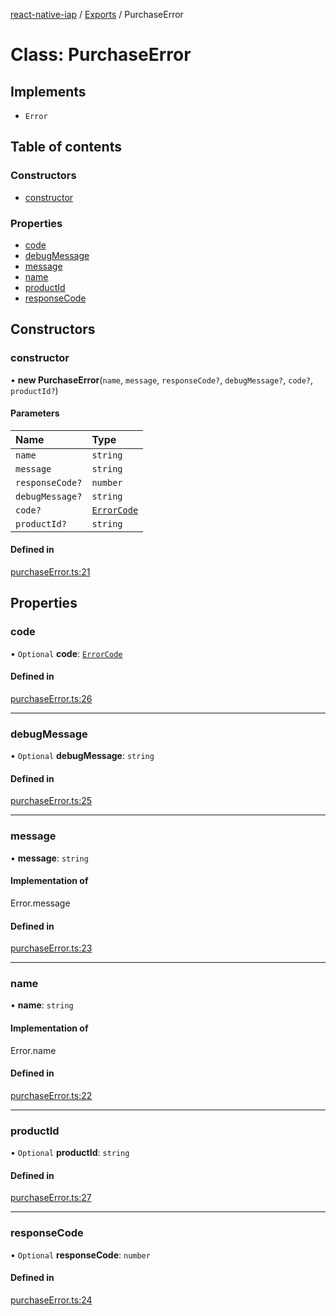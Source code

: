 [react-native-iap](../README.md) / [Exports](../modules.md) / PurchaseError

# Class: PurchaseError

## Implements

- `Error`

## Table of contents

### Constructors

- [constructor](PurchaseError.md#constructor)

### Properties

- [code](PurchaseError.md#code)
- [debugMessage](PurchaseError.md#debugmessage)
- [message](PurchaseError.md#message)
- [name](PurchaseError.md#name)
- [productId](PurchaseError.md#productid)
- [responseCode](PurchaseError.md#responsecode)

## Constructors

### constructor

• **new PurchaseError**(`name`, `message`, `responseCode?`, `debugMessage?`, `code?`, `productId?`)

#### Parameters

| Name | Type |
| :------ | :------ |
| `name` | `string` |
| `message` | `string` |
| `responseCode?` | `number` |
| `debugMessage?` | `string` |
| `code?` | [`ErrorCode`](../enums/ErrorCode.md) |
| `productId?` | `string` |

#### Defined in

[purchaseError.ts:21](https://github.com/dooboolab/react-native-iap/blob/d06ab43/src/purchaseError.ts#L21)

## Properties

### code

• `Optional` **code**: [`ErrorCode`](../enums/ErrorCode.md)

#### Defined in

[purchaseError.ts:26](https://github.com/dooboolab/react-native-iap/blob/d06ab43/src/purchaseError.ts#L26)

___

### debugMessage

• `Optional` **debugMessage**: `string`

#### Defined in

[purchaseError.ts:25](https://github.com/dooboolab/react-native-iap/blob/d06ab43/src/purchaseError.ts#L25)

___

### message

• **message**: `string`

#### Implementation of

Error.message

#### Defined in

[purchaseError.ts:23](https://github.com/dooboolab/react-native-iap/blob/d06ab43/src/purchaseError.ts#L23)

___

### name

• **name**: `string`

#### Implementation of

Error.name

#### Defined in

[purchaseError.ts:22](https://github.com/dooboolab/react-native-iap/blob/d06ab43/src/purchaseError.ts#L22)

___

### productId

• `Optional` **productId**: `string`

#### Defined in

[purchaseError.ts:27](https://github.com/dooboolab/react-native-iap/blob/d06ab43/src/purchaseError.ts#L27)

___

### responseCode

• `Optional` **responseCode**: `number`

#### Defined in

[purchaseError.ts:24](https://github.com/dooboolab/react-native-iap/blob/d06ab43/src/purchaseError.ts#L24)
